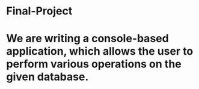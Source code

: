 # Final-Project
# We are writing a console-based application, which allows the user to perform various operations on the given database.

